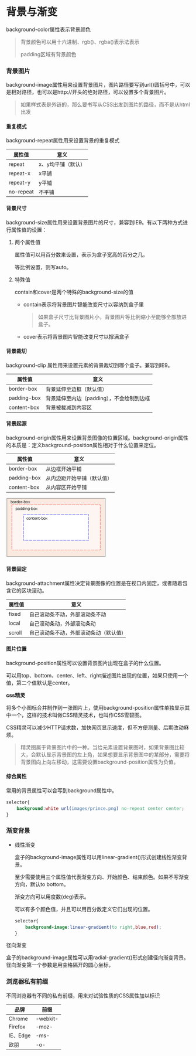 # 背景与渐变

background-color属性表示背景颜色

> 背景颜色可以用十六进制、rgb()、rgba()表示法表示
>
> padding区域有背景颜色

### 背景图片

background-image属性用来设置背景图片，图片路径要写到url()圆括号中，可以是相对路径，也可以是http://开头的绝对路径，可以设置多个背景图片。

> 如果样式表是外链的，那么要书写从CSS出发到图片的路径，而不是从html出发

#### 重复模式

background-repeat属性用来设置背景的重复模式

| 属性值    | 意义               |
| --------- | ------------------ |
| repeat    | x、y均平铺（默认） |
| repeat-x  | x平铺              |
| repeat-y  | y平铺              |
| no-repeat | 不平铺             |

#### 背景尺寸

background-size属性用来设置背景图片的尺寸，兼容到IE9。有以下两种方式进行属性值的设置：

1. 两个属性值

   属性值可以用百分数来设置，表示为盒子宽高的百分之几。

   等比例设置，则写auto。

2. 特殊值

   contain和cover是两个特殊的background-size的值

   * contain表示将背景图片智能改变尺寸以容纳到盒子里

     > 如果盒子尺寸比背景图片小，背景图片等比例缩小至能够全部放进盒子。

   * cover表示将背景图片智能改变尺寸以撑满盒子

#### 背景裁切

background-clip 属性用来设置元素的背景裁切到哪个盒子。兼容到IE9。

| 属性值      | 意义                                      |
| ----------- | ----------------------------------------- |
| border-box  | 背景延伸至边框（默认值）                  |
| padding-box | 背景延伸至内边（padding），不会绘制到边框 |
| content-box | 背景被裁减到内容区                        |

#### 背景起源

background-origin属性用来设置背景图像的位置区域。background-origin属性的本质是：定义background-position属性相对于什么位置来定位。

| 属性值      | 意义                       |
| ----------- | -------------------------- |
| border-box  | 从边框开始平铺             |
| padding-box | 从内边距开始平铺（默认值） |
| content-box | 从内容区开始平铺           |

![](../../images/bgc-origin.png)

#### 背景固定

background-attachment属性决定背景图像的位置是在视口内固定，或者随着包含它的区块滚动。

| 属性值 | 意义                                  |
| ------ | ------------------------------------- |
| fixed  | 自己滚动条不动，外部滚动条不动        |
| local  | 自己滚动条动，外部滚动条动            |
| scroll | 自己滚动条不动，外部滚动条动（默认值) |

#### 图片位置

background-position属性可以设置背景图片出现在盒子的什么位置。

可以用top、bottom、center、left、right描述图片出现的位置，如果只使用一个值，第二个值默认是center。

**css精灵**

将多个小图标合并制作到一张图片上，使用background-position属性单独显示其中一个，这样的技术叫做CSS精灵技术，也叫作CSS雪碧图。

CSS精灵可以减少HTTP请求数，加快网页显示速度，但不方便测量、后期改动麻烦。

> 精灵图属于背景图片中的一种。当给元素设置背景图时，如果背景图比较大，会默认显示背景图的左上角，如果想要显示背景图中的某部分，需要将背景图向上向左移动，这需要设置background-position属性为负值。

#### 综合属性

常用的背景属性可以合写到background属性中。

```css
selector{
    background:white url(images/prince.png) no-repeat center center;
}
```


### 渐变背景

* 线性渐变

  盒子的background-image属性可以用linear-gradient()形式创建线性渐变背景。

  至少需要使用三个属性值代表渐变方向、开始颜色、结束颜色。如果不写渐变方向，默认to bottom。

  渐变方向可以用度数(deg)表示。

  可以有多个颜色值，并且可以用百分数定义它们出现的位置。

  ```css
  selector{
      background-image:linear-gradient(to right,blue,red);
  }
  ```

径向渐变

盒子的background-image属性可以用radial-gradient()形式创建径向渐变背景。径向渐变第一个参数是用空格隔开的圆心坐标，

### 浏览器私有前缀

不同浏览器有不同的私有前缀，用来对试验性质的CSS属性加以标识

| 品牌     | 前缀     |
| -------- | -------- |
| Chrome   | -webkit- |
| Firefox  | -moz-    |
| IE、Edge | -ms-     |
| 欧朋     | -o-      |

